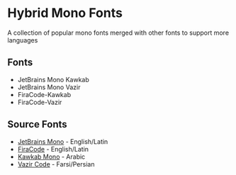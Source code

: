 
# Hybrid Mono Fonts

A collection of popular mono fonts merged with other fonts to support more languages

## Fonts
- JetBrains Mono Kawkab
- JetBrains Mono Vazir
- FiraCode-Kawkab
- FiraCode-Vazir

## Source Fonts
- [JetBrains Mono](https://github.com/JetBrains/JetBrainsMono) - English/Latin
- [FiraCode](https://github.com/tonsky/FiraCode) - English/Latin
- [Kawkab Mono](https://github.com/aiaf/kawkab-mono) - Arabic
- [Vazir Code](https://github.com/rastikerdar/vazir-code-font) - Farsi/Persian
